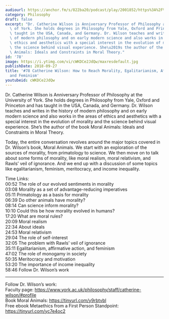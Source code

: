 ```yaml
---
audiourl: https://anchor.fm/s/822ba20/podcast/play/2001852/https%3A%2F%2Fd3ctxlq1ktw2nl.cloudfront.net%2Fproduction%2F2018-11-29%2F7682496-44100-2-af9111284a3f3.mp3
category: Philosophy
draft: false
excerpt: "Dr. Catherine Wilson is Anniversary Professor of Philosophy at the University\
  \ of York. She holds degrees in Philosophy from Yale, Oxford and Princeton and has\
  \ taught in the USA, Canada, and Germany. Dr. Wilson teaches and writes in the history\
  \ of modern philosophy and on early modern science and also works in the areas of\
  \ ethics and aesthetics with a special interest in the evolution of morality and\
  \ the science behind visual experience. She\u2019s the author of the book Moral\
  \ Animals: Ideals and Constraints in Moral Theory."
id: '78'
image: https://i.ytimg.com/vi/cWKDCe2JdQw/maxresdefault.jpg
publishDate: 2018-09-27
title: '#78 Catherine Wilson: How to Reach Morality, Egalitarianism, Affirmative Action,
  and Feminism'
youtubeid: cWKDCe2JdQw
---
```

<div class="timelinks">

Dr. Catherine Wilson is Anniversary Professor of Philosophy at the University of York. She holds degrees in Philosophy from Yale, Oxford and Princeton and has taught in the USA, Canada, and Germany. Dr. Wilson teaches and writes in the history of modern philosophy and on early modern science and also works in the areas of ethics and aesthetics with a special interest in the evolution of morality and the science behind visual experience. She’s the author of the book Moral Animals: Ideals and Constraints in Moral Theory.

Today, the entire conversation revolves around the major topics covered in Dr. Wilson’s book, Moral Animals. We start with an exploration of the sources of morality, from primatology to science. We then move on to talk about some forms of morality, like moral realism, moral relativism, and Rawls’ veil of ignorance. And we end up with a discussion of some topics like egalitarianism, feminism, meritocracy, and income inequality.

Time Links:  
<time>00:52</time> The role of our evolved sentiments in morality        
<time>03:08</time> Morality as a set of advantage-reducing imperatives   
<time>05:11</time> Primatology as a basis for morality  
<time>06:39</time> Do other animals have morality?    
<time>08:14</time> Can science inform morality?      
<time>10:10</time> Could this be how morality evolved in humans?       
<time>17:20</time> What are moral rules?    
<time>20:09</time> Moral realism  
<time>22:34</time> About ideals  
<time>24:53</time> Moral relativism  
<time>29:04</time> The role of self-interest    
<time>32:05</time> The problem with Rawls’ veil of ignorance    
<time>35:11</time> Egalitarianism, affirmative action, and feminism  
<time>47:02</time> The role of monogamy in society  
<time>50:35</time> Meritocracy and motivation  
<time>53:20</time> The importance of income inequality  
<time>58:46</time> Follow Dr. Wilson’s work        

---

Follow Dr. Wilson’s work:  
Faculty page: https://www.york.ac.uk/philosophy/staff/catherine-wilson/#profile  
Book Moral Animals: https://tinyurl.com/y9rbtvbl  
Free ebook Metaethics from a First Person Standpoint: https://tinyurl.com/yc7e4oc2
</div>

